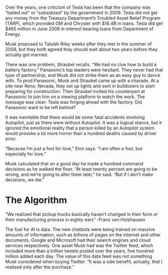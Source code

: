 Over the years, one criticism of Tesla has been that the company was “bailed out” or “subsidized” by the government in 2009. Tesla did not get any money from the Treasury Department’s Troubled Asset Relief Program (TARP), which provided GM and Chrysler with $18.4B in loans. Tesla did get $465 million in June 2009 in interest bearing loans from Department of Energy.

Musk proposed to Talulah Riley weeks after they met in the summer of 2008, but they both agreed they should wait about two years before they actually got married.

There was one problem, Straubel recalls. “We had no clue how to build a battery factory.” Panasonic’s top leaders were hesitant. They never had that type of partnership, and Musk did not strike them as an easy guy to dance with.
To prod Panasonic, Musk and Straubel came up with a charade. At a site near Reno, Nevada, they set up lights and sent in bulldozers to start preparing for construction. Then Straubel invited his counterpart at Panasonic to join him on a viewing platform to watch the work. The message was clear: Tesla was forging ahead with the factory. Did Panasonic want to be left behind?

It was inevitable that there would be some fatal accidents involving Autopilot, just as there were without Autopilot. It was a logical stance, but it ignored the emotional reality that a person killed by an Autopilot system would provoke a lot more horror than a hundred deaths caused by driver error.

“Because I’m just a fool for love,” Elon says. “I am often a fool, but especially for love.”

Musk calculated that on a good day he made a hundred command decisions as he walked the floor. “At least twenty percent are going to be wrong, and we’re going to alter them later,” he said. “But if I don’t make decisions, we die.”

# The Algorithm

“We realized that pickup trucks basically haven’t changed in their form or their manufacturing process in eighty ears” -Franz von Holzhausen

The fuel for AI is data. The new chatbots were being trained on massive amounts of information, such as billions of pages on the internet and other documents. Google and Microsoft had their search engines and cloud services respectively.
One asset Musk had was the Twitter feed, which included more than a trillion tweets posted over the years, five hundred million added each day. The value of this data feed was not something Musk considered when buying Twitter. “It was a side benefit, actually, that I realised only after the purchase.”
